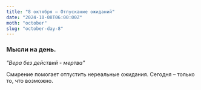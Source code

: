 ```yaml
---
title: "8 октября – Отпускание ожиданий"
date: "2024-10-08T06:00:00Z"
moth: "october"
slug: "october-day-8"
---
```


### Мысли на день. 
_"Вера без действий - мертва"_

Смирение помогает отпустить нереальные ожидания. Сегодня – только то, что возможно.
